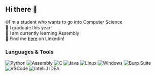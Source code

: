 ## Hi there 👋

🌐I'm a student who wants to go into Computer Science  
🧠 I graduate this year!  
💬 I am currently learning Assembly  
🤝 Find me [here](https://www.linkedin.com/in/gilliamandrew/) on Linkedin!

### Languages & Tools  
![Python](https://img.shields.io/badge/-Python-3776AB?style=flat&logo=python&logoColor=white) ![Assembly](https://img.shields.io/badge/-Assembly-000000?style=flat&logo=assembly&logoColor=white) ![C](https://img.shields.io/badge/-C-555555?style=flat&logo=c&logoColor=white) ![Java](https://img.shields.io/badge/-Java-007396?style=flat&logo=java&logoColor=white) ![Linux](https://img.shields.io/badge/-Linux-FCC624?style=flat&logo=linux&logoColor=black) ![Windows](https://img.shields.io/badge/-Windows-0078D6?style=flat&logo=windows&logoColor=white) ![Burp Suite](https://img.shields.io/badge/-Burp_Suite-DB4437?style=flat&logo=burpsuite&logoColor=white) ![VSCode](https://img.shields.io/badge/-VSCode-007ACC?style=flat&logo=visual-studio-code&logoColor=white) ![IntelliJ IDEA](https://img.shields.io/badge/-IntelliJ%20IDEA-000000?style=flat&logo=intellij-idea&logoColor=white)
